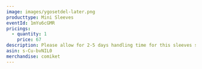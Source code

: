 ```yaml
---
image: images/ygosetdel-later.png
producttype: Mini Sleeves
eventId: 1mYu6cGMR
pricings:
  - quantity: 1
    price: 67
description: Please allow for 2-5 days handling time for this sleeves set
asin: s-Cu-bvNIL0
merchandise: comiket
---
```


